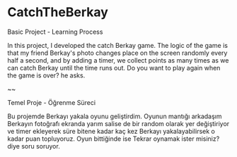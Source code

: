 # CatchTheBerkay

Basic Project - Learning Process

In this project, I developed the catch Berkay game. The logic of the game is that my friend Berkay's photo changes place on the screen randomly every half a second, and by adding a timer, we collect points as many times as we can catch Berkay until the time runs out. Do you want to play again when the game is over? he asks.

~~

Temel Proje - Öğrenme Süreci

Bu projemde Berkayı yakala oyunu geliştirdim. Oyunun mantığı arkadaşım Berkayın fotoğrafı ekranda yarım salise de bir random olarak yer değiştiriyor ve timer ekleyerek süre bitene kadar kaç kez Berkayı yakalayabilirsek o kadar puan topluyoruz. Oyun bittiğinde ise Tekrar oynamak ister misiniz? diye soru soruyor.
